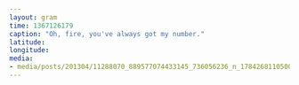 ```yaml
---
layout: gram
time: 1367126179
caption: "Oh, fire, you've always got my number."
latitude: 
longitude: 
media:
- media/posts/201304/11288070_889577074433145_736056236_n_17842681105000351.jpg
---
```

